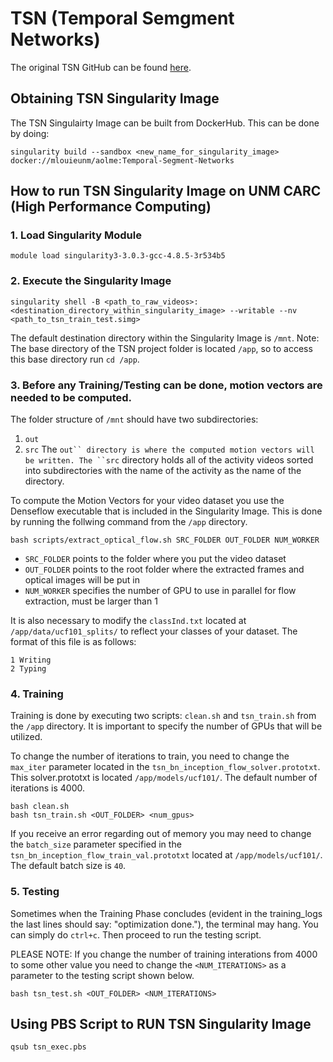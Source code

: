 # TSN (Temporal Semgment Networks)
The original TSN GitHub can be found [here](https://github.com/yjxiong/temporal-segment-networks).
## Obtaining TSN Singularity Image
The TSN Singulairty Image can be built from DockerHub. This can be done by doing:
```
singularity build --sandbox <new_name_for_singularity_image> docker://mlouieunm/aolme:Temporal-Segment-Networks
```

## How to run TSN Singularity Image on UNM CARC (High Performance Computing)
### 1. Load Singularity Module
```
module load singularity3-3.0.3-gcc-4.8.5-3r534b5
```
### 2. Execute the Singularity Image
```
singularity shell -B <path_to_raw_videos>:<destination_directory_within_singularity_image> --writable --nv <path_to_tsn_train_test.simg>
```
The default destination directory within the Singularity Image is ```/mnt```.
Note: The base directory of the TSN project folder is located ```/app```, so to access this base directory run ```cd /app```.

### 3. Before any Training/Testing can be done, motion vectors are needed to be computed.

The folder structure of ```/mnt``` should have two subdirectories:
1. ```out```
2. ```src```
The ```out`` directory is where the computed motion vectors will be written.
The ``src``` directory holds all of the activity videos sorted into subdirectories with the name of the activity as the name of the directory.

To compute the Motion Vectors for your video dataset you use the Denseflow executable that is included in the Singularity Image. This is done by running the follwing command from the ```/app``` directory.
```
bash scripts/extract_optical_flow.sh SRC_FOLDER OUT_FOLDER NUM_WORKER
```
- `SRC_FOLDER` points to the folder where you put the video dataset
- `OUT_FOLDER` points to the root folder where the extracted frames and optical images will be put in
- `NUM_WORKER` specifies the number of GPU to use in parallel for flow extraction, must be larger than 1

It is also necessary to modify the ```classInd.txt``` located at ```/app/data/ucf101_splits/``` to reflect your classes of your dataset.
The format of this file is as follows:
```
1 Writing
2 Typing
```

### 4. Training
Training is done by executing two scripts: ```clean.sh``` and ```tsn_train.sh``` from the ```/app``` directory.
It is important to specify the number of GPUs that will be utilized.

To change the number of iterations to train, you need to change the ```max_iter``` parameter located in the ```tsn_bn_inception_flow_solver.prototxt```. This solver.prototxt is located ```/app/models/ucf101/```. The default number of iterations is 4000.
```
bash clean.sh
bash tsn_train.sh <OUT_FOLDER> <num_gpus>
```
If you receive an error regarding out of memory you may need to change the ```batch_size``` parameter specified in the ```tsn_bn_inception_flow_train_val.prototxt``` located at ```/app/models/ucf101/```. The default batch size is ```40```.
### 5. Testing
Sometimes when the Training Phase concludes (evident in the training_logs the last lines should say: "optimization done."), the terminal may hang. You can simply do ```ctrl+c```. Then proceed to run the testing script.

PLEASE NOTE: If you change the number of training interations from 4000 to some other value you need to change the ```<NUM_ITERATIONS>``` as a parameter to the testing script shown below.
```
bash tsn_test.sh <OUT_FOLDER> <NUM_ITERATIONS>
```
## Using PBS Script to RUN TSN Singularity Image
``` 
qsub tsn_exec.pbs
```
